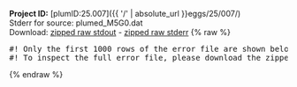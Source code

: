 **Project ID:** [plumID:25.007]({{ '/' | absolute_url }}eggs/25/007/)  
Stderr for source:  plumed_M5G0.dat   
Download: [zipped raw stdout](plumed_M5G0.dat.plumed.stdout.txt.zip) - [zipped raw stderr](plumed_M5G0.dat.plumed.stderr.txt.zip) 
{% raw %}
<pre>
#! Only the first 1000 rows of the error file are shown below
#! To inspect the full error file, please download the zipped raw stderr file above
</pre>
{% endraw %}
